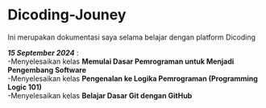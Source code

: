 # Dicoding-Jouney

Ini merupakan dokumentasi saya selama belajar dengan platform Dicoding

***15 September 2024*** :  
-Menyelesaikan kelas **Memulai Dasar Pemrograman untuk Menjadi Pengembang Software**  
-Menyelesaikan kelas **Pengenalan ke Logika Pemrograman (Programming Logic 101)**  
-Menyelesaikan kelas **Belajar Dasar Git dengan GitHub**  
